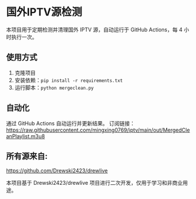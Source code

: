 # 国外IPTV源检测

本项目用于定期检测并清理国外 IPTV 源，自动运行于 GitHub Actions，每 4 小时执行一次。

## 使用方式

1. 克隆项目
2. 安装依赖：`pip install -r requirements.txt`
3. 运行脚本：`python mergeclean.py`

## 自动化

通过 GitHub Actions 自动运行并更新结果。
订阅链接：
https://raw.githubusercontent.com/mingxing0769/iptv/main/out/MergedCleanPlaylist.m3u8


## 所有源来自:
https://github.com/Drewski2423/drewlive

本项目基于 Drewski2423/drewlive 项目进行二次开发，仅用于学习和非商业用途。
